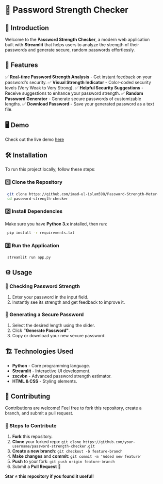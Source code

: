 # 🔐 Password Strength Checker

## 🚀 Introduction
Welcome to the **Password Strength Checker**, a modern web application built with **Streamlit** that helps users to analyze the strength of their passwords and generate secure, random passwords effortlessly.

## 🎯 Features
✅ **Real-time Password Strength Analysis** - Get instant feedback on your password's security.
✅ **Visual Strength Indicator** - Color-coded security levels (Very Weak to Very Strong).
✅ **Helpful Security Suggestions** - Receive suggestions to enhance your password strength.
✅ **Random Password Generator** - Generate secure passwords of customizable lengths.
✅ **Download Password** - Save your generated password as a text file.

## 🖥️ Demo
Check out the live demo [here](https://pass-strength-meter-python.streamlit.app/)

## 🛠️ Installation
To run this project locally, follow these steps:

### 1️⃣ Clone the Repository
```sh
 git clone https://github.com/imad-ul-islam598/Password-Strength-Meter-Python.git
 cd password-strength-checker
```

### 2️⃣ Install Dependencies
Make sure you have **Python 3.x** installed, then run:
```sh
 pip install -r requirements.txt
```

### 3️⃣ Run the Application
```sh
 streamlit run app.py
```

## ⚙️ Usage
### 🔎 Checking Password Strength
1. Enter your password in the input field.
2. Instantly see its strength and get feedback to improve it.

### 🎲 Generating a Secure Password
1. Select the desired length using the slider.
2. Click **"Generate Password"**.
3. Copy or download your new secure password.

## 🏗️ Technologies Used
- **Python** - Core programming language.
- **Streamlit** - Interactive UI development.
- **zxcvbn** - Advanced password strength estimator.
- **HTML & CSS** - Styling elements.

## 🤝 Contributing
Contributions are welcome! Feel free to fork this repository, create a branch, and submit a pull request.

### 🔄 Steps to Contribute
1. **Fork** this repository.
2. **Clone** your forked repo: `git clone https://github.com/your-username/password-strength-checker.git`
3. **Create a new branch**: `git checkout -b feature-branch`
4. **Make changes** and **commit**: `git commit -m 'Added new feature'`
5. **Push** to your fork: `git push origin feature-branch`
6. Submit a **Pull Request** 🚀

**Star ⭐ this repository if you found it useful!**

